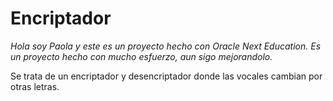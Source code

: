 # Encriptador
_Hola soy Paola y este es un proyecto hecho con Oracle Next Education._
_Es un proyecto hecho con mucho esfuerzo, aun sigo mejorandolo._

Se trata de un encriptador y desencriptador donde las vocales cambian por otras letras.
